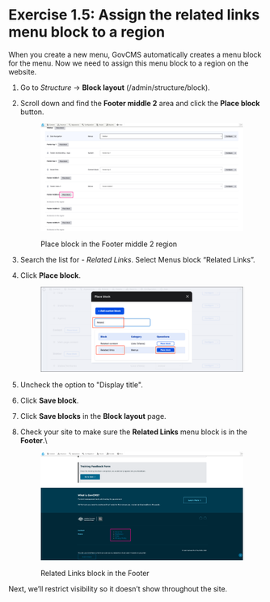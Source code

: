 # Exercise 1.5: Assign the related links menu block to a region

When you create a new menu, GovCMS automatically creates a menu block for the menu. Now we need to assign this menu block to a region on the website.

1. Go to _Structure_ → **Block layout** (/admin/structure/block).
2.  Scroll down and find the **Footer middle 2** area and click the **Place block** button.

    <figure><img src="../.gitbook/assets/image (7).png" alt=""><figcaption><p>Place block in the Footer middle 2 region</p></figcaption></figure>
3. Search the list for - _Related Links_. Select Menus block “Related Links”.
4.  Click **Place block**.



    <figure><img src="../.gitbook/assets/Ex-1-5-Assign-Related-Links-2.png" alt=""><figcaption></figcaption></figure>
5. Uncheck the option to "Display title".
6. Click **Save block**.
7. Click **Save blocks** in the **Block layout** page.
8.  Check your site to make sure the **Related Links** menu block is in the **Footer**.\


    <figure><img src="../.gitbook/assets/image (9).png" alt=""><figcaption><p>Related Links block in the Footer</p></figcaption></figure>

Next, we’ll restrict visibility so it doesn’t show throughout the site.
